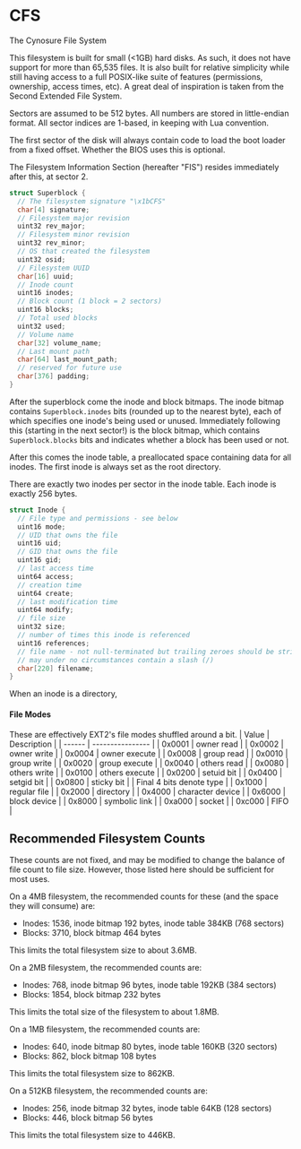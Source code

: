 # CFS

The Cynosure File System

This filesystem is built for small (<1GB) hard disks.  As such, it does not have support for more than 65,535 files.  It is also built for relative simplicity while still having access to a full POSIX-like suite of features (permissions, ownership, access times, etc).  A great deal of inspiration is taken from the Second Extended File System.

Sectors are assumed to be 512 bytes.  All numbers are stored in little-endian format.  All sector indices are 1-based, in keeping with Lua convention.

The first sector of the disk will always contain code to load the boot loader from a fixed offset.  Whether the BIOS uses this is optional.

The Filesystem Information Section (hereafter "FIS") resides immediately after this, at sector 2.

```c
struct Superblock {
  // The filesystem signature "\x1bCFS"
  char[4] signature;
  // Filesystem major revision
  uint32 rev_major;
  // Filesystem minor revision
  uint32 rev_minor;
  // OS that created the filesystem
  uint32 osid;
  // Filesystem UUID
  char[16] uuid;
  // Inode count
  uint16 inodes;
  // Block count (1 block = 2 sectors)
  uint16 blocks;
  // Total used blocks
  uint32 used;
  // Volume name
  char[32] volume_name;
  // Last mount path
  char[64] last_mount_path;
  // reserved for future use
  char[376] padding;
}
```
After the superblock come the inode and block bitmaps.  The inode bitmap contains `Superblock.inodes` bits (rounded up to the nearest byte), each of which specifies one inode's being used or unused.  Immediately following this (starting in the next sector!) is the block bitmap, which contains `Superblock.blocks` bits and indicates whether a block has been used or not.

After this comes the inode table, a preallocated space containing data for all inodes.  The first inode is always set as the root directory.

There are exactly two inodes per sector in the inode table.  Each inode is exactly 256 bytes.
```c
struct Inode {
  // File type and permissions - see below
  uint16 mode;
  // UID that owns the file
  uint16 uid;
  // GID that owns the file
  uint16 gid;
  // last access time
  uint64 access;
  // creation time
  uint64 create;
  // last modification time
  uint64 modify;
  // file size
  uint32 size;
  // number of times this inode is referenced
  uint16 references;
  // file name - not null-terminated but trailing zeroes should be stripped
  // may under no circumstances contain a slash (/)
  char[220] filename;
}
```

When an inode is a directory, 

#### File Modes
These are effectively EXT2's file modes shuffled around a bit.
| Value  | Description      |
| ------ | ---------------- |
| 0x0001 | owner read       |
| 0x0002 | owner write      |
| 0x0004 | owner execute    |
| 0x0008 | group read       |
| 0x0010 | group write      |
| 0x0020 | group execute    |
| 0x0040 | others read      |
| 0x0080 | others write     |
| 0x0100 | others execute   |
| 0x0200 | setuid bit       |
| 0x0400 | setgid bit       |
| 0x0800 | sticky bit       |
|  Final 4 bits denote type |
| 0x1000 | regular file     |
| 0x2000 | directory        |
| 0x4000 | character device |
| 0x6000 | block device     |
| 0x8000 | symbolic link    |
| 0xa000 | socket           |
| 0xc000 | FIFO             |

## Recommended Filesystem Counts
These counts are not fixed, and may be modified to change the balance of file count to file size.  However, those listed here should be sufficient for most uses.

On a 4MB filesystem, the recommended counts for these (and the space they will consume) are:
  - Inodes: 1536, inode bitmap 192 bytes, inode table 384KB (768 sectors)
  - Blocks: 3710, block bitmap 464 bytes

This limits the total filesystem size to about 3.6MB.

On a 2MB filesystem, the recommended counts are:
  - Inodes: 768, inode bitmap 96 bytes, inode table 192KB (384 sectors)
  - Blocks: 1854, block bitmap 232 bytes

This limits the total size of the filesystem to about 1.8MB.

On a 1MB filesystem, the recommended counts are:
  - Inodes: 640, inode bitmap 80 bytes, inode table 160KB (320 sectors)
  - Blocks: 862, block bitmap 108 bytes

This limits the total filesystem size to 862KB.

On a 512KB filesystem, the recommended counts are:
  - Inodes: 256, inode bitmap 32 bytes, inode table 64KB (128 sectors)
  - Blocks: 446, block bitmap 56 bytes

This limits the total filesystem size to 446KB.


